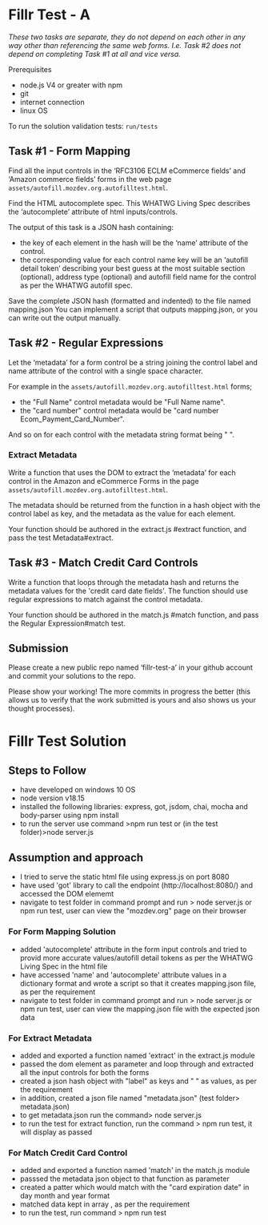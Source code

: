 # Fillr Test - A

_These two tasks are separate, they do not depend on each other in any way other than referencing the same web forms. I.e. Task #2 does not depend on completing Task #1 at all and vice versa._

Prerequisites

- node.js V4 or greater with npm
- git
- internet connection
- linux OS

To run the solution validation tests: `run/tests`

## Task #1 - Form Mapping

Find all the input controls in the ‘RFC3106 ECLM eCommerce fields’ and ‘Amazon commerce fields’ forms in the web page `assets/autofill.mozdev.org.autofilltest.html`.

Find the HTML autocomplete spec.  This WHATWG Living Spec describes the ‘autocomplete’ attribute of html inputs/controls.

The output of this task is a JSON hash containing:
- the key of each element in the hash will be the ‘name’ attribute of the control.
- the corresponding value for each control name key will be an ‘autofill detail token’ describing your best guess at the most suitable section (optional), address type (optional) and autofill field name for the control as per the WHATWG autofill spec.

Save the complete JSON hash (formatted and indented) to the file named mapping.json
You can implement a script that outputs mapping.json, or you can write out the output manually.

## Task #2 - Regular Expressions

Let the ‘metadata’ for a form control be a string joining the control label and name attribute of the control with a single space character.

For example in the `assets/autofill.mozdev.org.autofilltest.html` forms;

- the "Full Name" control metadata would be "Full Name name".
- the "card number" control metadata would be "card number Ecom_Payment_Card_Number".

And so on for each control with the metadata string format being "<label> <name>".

### Extract Metadata

Write a function that uses the DOM to extract the ’metadata’ for each control in the Amazon and eCommerce Forms in the page `assets/autofill.mozdev.org.autofilltest.html`.

The metadata should be returned from the function in a hash object with the control label as key, and the metadata as the value for each element.

Your function should be authored in the extract.js #extract function, and pass the test Metadata#extract.

## Task #3 - Match Credit Card Controls

Write a function that loops through the metadata hash and returns the metadata values for the 'credit card date fields'.  The function should use regular expressions to match against the control metadata.

Your function should be authored in the match.js #match function, and pass the Regular Expression#match test.

## Submission

Please create a new public repo named ‘fillr-test-a’ in your github account and commit your solutions to the repo.

Please show your working! The more commits in progress the better (this allows us to verify that the work submitted is yours and also shows us your thought processes).
# Fillr Test Solution

## Steps to Follow
- have developed on windows 10 OS
- node version v18.15
- installed the following libraries: express, got, jsdom, chai, mocha and body-parser using npm install
- to run the server use command >npm run test or (in the test folder)>node server.js 

## Assumption and approach
- I tried to serve the static html file using express.js on port 8080
- have used 'got' library to call the endpoint (http://localhost:8080/) and accessed the DOM elememt
- navigate to test folder in command prompt and run > node server.js or npm run test, user can view the "mozdev.org" page on their browser

### For Form Mapping Solution
- added 'autocomplete' attribute in the form input controls and tried to provid more accurate values/autofill detail tokens as per the WHATWG Living Spec in the html file
- have accessed 'name' and 'autocomplete' attribute values in a dictionary format and wrote a script so that it creates mapping.json file, as per the requirement
- navigate to test folder in command prompt and run > node server.js or npm run test, user can view the mapping.json file with the expected json data

### For Extract Metadata
- added and exported a function named 'extract' in the extract.js module
- passed the dom element as parameter and loop through and extracted all the input controls for both the forms
- created a json hash object with "label" as keys and "<label> <name>" as values, as per the requirement
- in addition, created a  json file named "metadata.json" (test folder> metadata.json)
- to get metadata.json run the command> node server.js
- to run the test for extract function, run the command > npm run test, it will display as passed

### For Match Credit Card Control
- added and exported a function named 'match' in the match.js module
- passsed the metadata json object to that function as parameter
- created a patter which would match with the "card expiration date" in day month and year format
- matched data kept in array , as per the requirement
- to run the test, run command > npm run test
